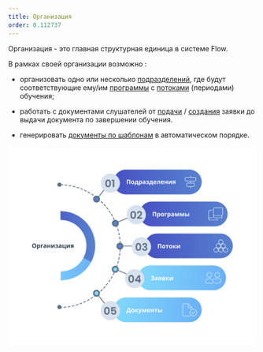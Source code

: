 ```yaml
---
title: Организация
order: 0.112737
---
```


Организация - это главная структурная единица в системе Flow.

В рамках своей организации возможно :

-  организовать одно или несколько [подразделений](./sozdanie-organizacii), где будут соответствующие ему/им [программы](./../obuchenie/README/_index) с [потоками](./../obuchenie/README/README/_index) (периодами) обучения;

-  работать с документами слушателей от [подачи](./../slushateli/README/sposoby-sozdaniya-zayavok) / [создания](./../slushateli/README/sposoby-sozdaniya-zayavok) заявки до выдачи документа по завершении обучения.

-  генерировать [документы по шаблонам](./README-2-2/_index) в автоматическом порядке.

![](<./Организация (1) (1).png>)